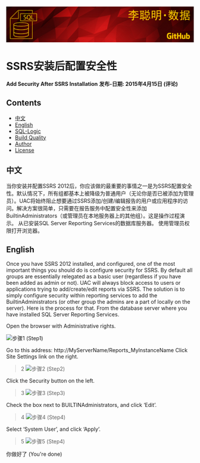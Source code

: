 ![Lee Songming](https://github.com/congmingshuju/git-resources/blob/master/images/0-clever-data-github.png "李聪明 数据")


# SSRS安装后配置安全性
**Add Security After SSRS Installation**
**发布-日期:  2015年4月15日 (评论)**

## Contents

- [中文](#中文)
- [English](#English)
- [SQL-Logic](#Logic)
- [Build Quality](#Build-Quality)
- [Author](#Author)
- [License](#License) 


## 中文
当你安装并配置SSRS 2012后，你应该做的最重要的事情之一是为SSRS配置安全性。默认情况下，所有组都基本上被降级为普通用户（无论你是否已被添加为管理员）。UAC将始终阻止想要通过SSRS添加/创建/编辑报告的用户或应用程序的访问。解决方案很简单，只需要在报告服务中配置安全性来添加BuiltinAdministrators（或管理员在本地服务器上的其他组）。这是操作过程演示。
从已安装SQL Server Reporting Services的数据库服务器。
使用管理员权限打开浏览器。


## English
Once you have SSRS 2012 installed, and configured, one of the most important things you should do is configure security for SSRS. By default all groups are essentially relegated as a basic user (regardless if you have been added as admin or not). UAC will always block access to users or applications trying to add/create/edit reports via SSRS. The solution is to simply configure security within reporting services to add the BuiltinAdministrators (or other group the admins are a part of locally on the server). Here is the process for that.
From the database server where you have installed SQL Server Reporting Services.

Open the browser with Administrative rights.


![步骤1 (Step1)](images/step-1.png?raw=true "步骤1")

Go to this address:
http://MyServerName/Reports_MyInstanceName
Click Site Settings link on the right.

> 2
![步骤2 (Step2)](images/step-2.png?raw=true "步骤2")

Click the Security button on the left.

> 3
![步骤3 (Step3)](images/step-3.png?raw=true "步骤3")

Check the box next to BUILTINAdministrators, and click ‘Edit’.

> 4
![步骤4 (Step4)](images/step-4.png?raw=true "步骤4")

Select ‘System User’, and click ‘Apply’.

> 5
![步骤5 (Step4)](images/step-5.png?raw=true "步骤5")

你做好了 (You're done)



